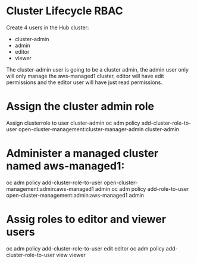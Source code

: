 # Cluster Lifecycle RBAC
Create 4 users in the Hub cluster:
- cluster-admin
- admin
- editor
- viewer

The cluster-admin user is going to be a cluster admin, the admin user only will only manage the aws-managed1 cluster, editor will have edit permissions and the editor user will have just read permissions.

# Assign the cluster admin role

Assign clusterrole to user cluster-admin
oc adm policy add-cluster-role-to-user open-cluster-management:cluster-manager-admin cluster-admin

# Administer a managed cluster named aws-managed1:

oc adm policy add-cluster-role-to-user open-cluster-management:admin:aws-managed1 admin
oc adm policy add-role-to-user open-cluster-management:admin:aws-managed1 admin

# Assig roles to editor and viewer users

oc adm policy add-cluster-role-to-user edit editor
oc adm policy add-cluster-role-to-user view viewer

